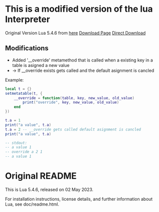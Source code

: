 # This is a modified version of the lua Interpreter
Original Version Lua 5.4.6 from [here](https://www.lua.org/)
[Download Page](https://www.lua.org/download.html)
[Direct Download](https://www.lua.org/ftp/lua-5.4.6.tar.gz)

## Modifications
- Added '__override' metamethod that is called when a existing key in a table is asigned a new value
- -> If __override exists gets called and the default asignment is cancled

Example:
```lua
local t = {}
setmetatable(t, {
    __override = function(table, key, new_value, old_value)
        print("override", key, new_value, old_value)
    end
})

t.a = 1
print("a value", t.a)
t.a = 2 -- __override gets called default asignment is cancled
print("a value", t.a)

-- stdout:
-- a value 1
-- override a 2 1
-- a value 1
```

# Original README
This is Lua 5.4.6, released on 02 May 2023.

For installation instructions, license details, and
further information about Lua, see doc/readme.html.

